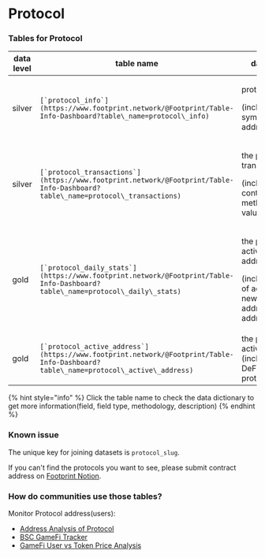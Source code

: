 # Protocol

### Tables for Protocol

| data level | table name                                                                                                                           | data contents                                                                                                            |
| ---------- | ------------------------------------------------------------------------------------------------------------------------------------ | ------------------------------------------------------------------------------------------------------------------------ |
| silver     | ``[`protocol_info`](https://www.footprint.network/@Footprint/Table-Info-Dashboard?table\_name=protocol\_info)``                      | <p>protocol basic info</p><p>(including token symbol, logo,token address,etc)</p>                                        |
| silver     | ``[`protocol_transactions`](https://www.footprint.network/@Footprint/Table-Info-Dashboard?table\_name=protocol\_transactions)``      | <p>the protocols transaction details</p><p>(including chain, contract address, method,transaction value,etc)</p>         |
| gold       | ``[`protocol_daily_stats`](https://www.footprint.network/@Footprint/Table-Info-Dashboard?table\_name=protocol\_daily\_stats)``       | <p>the protocol daily active/new address</p><p>(including number of active address/ new address,unique address,etc )</p> |
| gold       | ``[`protocol_active_address`](https://www.footprint.network/@Footprint/Table-Info-Dashboard?table\_name=protocol\_active\_address)`` | the protocol daily active address (including DeFi,NFT,GameFi protocols)                                                  |

{% hint style="info" %}
Click the table name to check the data dictionary to get more information(field, field type, methodology, description)
{% endhint %}

### Known issue

The unique key for joining datasets is `protocol_slug`.

If you can't find the protocols you want to see, please submit contract address on [Footprint Notion](https://legend-maxilla-97a.notion.site/Contract-Addresses-7989b1592ad24011a508ce3db601bb32).

### How do communities use those tables?

Monitor Protocol address(users):

* [Address Analysis of Protocol](https://www.footprint.network/guest/dashboard/77828d1e-35bc-4b6c-90e9-7777e7c6902d?protocol\_name=decentral-games\&date\_range=past90days)
* [BSC GameFi Tracker](https://www.footprint.network/guest/dashboard/2d160924-cc78-4c80-906d-e25b7679c843?chain=BSC\&date\_filter=past30days)
* [GameFi User vs Token Price Analysis](https://www.footprint.network/guest/dashboard/2a4be75a-710f-49c5-8dd2-4463e29cb68c?date=past365days\~\&game\_name=My%20DeFi%20Pet\&protocol\_type=GameFi)
